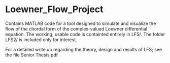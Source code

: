 # Loewner_Flow_Project
Contains MATLAB code for a tool designed to simulate and visualize the flow of the chordal form of the complex-valued Loewner differential equation.
The working, usable code is containted entirely in LFS/. The folder LFS2/ is included only for interest.

For a detailed write up regarding the theory, design and results of LFS; see the file Senior Thesis.pdf

